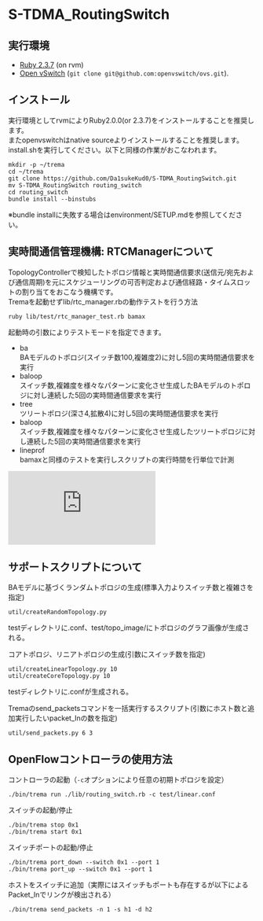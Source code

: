 S-TDMA_RoutingSwitch
========
<!--
[![Build Status](http://img.shields.io/travis/Da1sukeKud0/topology/develop.svg?style=flat)][travis]
[![Code Climate](http://img.shields.io/codeclimate/github/Da1sukeKud0/topology.svg?style=flat)][codeclimate]
[![Coverage Status](http://img.shields.io/codeclimate/coverage/github/Da1sukeKud0/topology.svg?style=flat)][codeclimate]
[![Dependency Status](http://img.shields.io/gemnasium/Da1sukeKud0/topology.svg?style=flat)][gemnasium]

[travis]: https://travis-ci.org/Da1sukeKud0/topology
[codeclimate]: https://codeclimate.com/github/Da1sukeKud0/topology
[gemnasium]: https://gemnasium.com/trema/topology
-->

実行環境
-------------
* [Ruby 2.3.7][rvm] (on rvm)
* [Open vSwitch][openvswitch] (`git clone git@github.com:openvswitch/ovs.git`).  

[rvm]: https://rvm.io/
[openvswitch]: https://openvswitch.org/


インストール
-------
実行環境としてrvmによりRuby2.0.0(or 2.3.7)をインストールすることを推奨します。  
またopenvswitchはnative sourceよりインストールすることを推奨します。  
install.shを実行してください。以下と同様の作業がおこなわれます。
```
mkdir -p ~/trema
cd ~/trema
git clone https://github.com/Da1sukeKud0/S-TDMA_RoutingSwitch.git
mv S-TDMA_RoutingSwitch routing_switch
cd routing_switch
bundle install --binstubs
```
※bundle installに失敗する場合はenvironment/SETUP.mdを参照してください。

実時間通信管理機構: RTCManagerについて
----
TopologyControllerで検知したトポロジ情報と実時間通信要求(送信元/宛先および通信周期)を元にスケジューリングの可否判定および通信経路・タイムスロットの割り当てをおこなう機構です。  
Tremaを起動せずlib/rtc_manager.rbの動作テストを行う方法
```
ruby lib/test/rtc_manager_test.rb bamax
```
起動時の引数によりテストモードを指定できます。  
+ ba  
BAモデルのトポロジ(スイッチ数100,複雑度2)に対し5回の実時間通信要求を実行
+ baloop  
スイッチ数,複雑度を様々なパターンに変化させ生成したBAモデルのトポロジに対し連続した5回の実時間通信要求を実行
+ tree  
ツリートポロジ(深さ4,拡散4)に対し5回の実時間通信要求を実行
+ baloop  
スイッチ数,複雑度を様々なパターンに変化させ生成したツリートポロジに対し連続した5回の実時間通信要求を実行
+ lineprof  
bamaxと同様のテストを実行しスクリプトの実行時間を行単位で計測

![scheduling_flowchart.pdf](https://github.com/Da1sukeKud0/S-TDMA_RoutingSwitch/files/2693808/scheduling_flowchart.pdf)

サポートスクリプトについて
----
BAモデルに基づくランダムトポロジの生成(標準入力よりスイッチ数と複雑さを指定)
```
util/createRandomTopology.py
```
testディレクトリに.conf、test/topo_image/にトポロジのグラフ画像が生成される。

コアトポロジ、リニアトポロジの生成(引数にスイッチ数を指定)
```
util/createLinearTopology.py 10
util/createCoreTopology.py 10
```
testディレクトリに.confが生成される。

Tremaのsend_packetsコマンドを一括実行するスクリプト(引数にホスト数と追加実行したいpacket_Inの数を指定)
```
util/send_packets.py 6 3
```

OpenFlowコントローラの使用方法
----
コントローラの起動（`-c`オプションにより任意の初期トポロジを設定）
```
./bin/trema run ./lib/routing_switch.rb -c test/linear.conf
```

スイッチの起動/停止
```
./bin/trema stop 0x1
./bin/trema start 0x1
```

スイッチポートの起動/停止
```
./bin/trema port_down --switch 0x1 --port 1
./bin/trema port_up --switch 0x1 --port 1
```

ホストをスイッチに追加（実際にはスイッチもポートも存在するが以下によるPacket_Inでリンクが検出される）
```
./bin/trema send_packets -n 1 -s h1 -d h2
```
